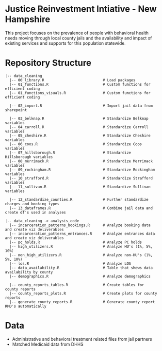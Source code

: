 # Justice Reinvestment Intiative - New Hampshire

This project focuses on the prevalence of people with behavioral health needs moving through local county jails and the availability and impact of existing services and supports for this population statewide.  

# Repository Structure

    |-- data_cleaning 
      |-- 00_library.R                           # Load packages
      |-- 01_functions.R                         # Custom functions for efficient coding
      |-- 01_functions_visuals.R                 # Custom functions for efficient coding

      |-- 02_import.R                            # Import jail data from sharepoint
      
      |-- 03_belknap.R                           # Standardize Belknap variables 
      |-- 04_carroll.R                           # Standardize Carroll variables
      |-- 05_cheshire.R                          # Standardize Cheshire variables
      |-- 06_coos.R                              # Standardize Coos variables
      |-- 07_hillsborough.R                      # Standardize Hillsborough variables
      |-- 08_merrimack.R                         # Standardize Merrimack variables
      |-- 09_rockingham.R                        # Standardize Rockingham variables
      |-- 10_strafford.R                         # Standardize Strafford variables
      |-- 11_sullivan.R                          # Standardize Sullivan variables
      
      |-- 12_standardize_counties.R              # Further standardize charges and booking types
      |-- 13_dataframes.R                        # Combine jail data and create df's used in analyses
      
    |-- data_cleaning -> analysis_code       
      |-- incarceration_patterns_bookings.R      # Analyze booking data and create viz deliverables
      |-- incarceration_patterns_entrances.R     # Analyze entrances data and create viz deliverables
      |-- pc_holds.R                             # Analyze PC holds
      |-- high_utilizers.R                       # Analyze HU's (1%, 5%, 10%)
      |-- non_high_utilizers.R                   # Analyze non-HU's (1%, 5%, 10%)
      |-- los.R                                  # Analyze LOS
      |-- data_availability.R                    # Table that shows data availability by county
      |-- demographics.R                         # Analyze demographics

      |-- county_reports_tables.R                # Create tables for county reports
      |-- county_reports_plots.R                 # Create plots for county reports
      |-- generate_county_reports.R              # Generate county report RMD's automatically
      
# Data  

- Administrative and behavioral treatment related files from jail partners
- Matched Medicaid data from DHHS

